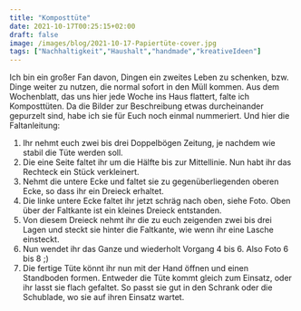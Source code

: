 ```yaml
---
title: "Komposttüte"
date: 2021-10-17T00:25:15+02:00
draft: false
image: /images/blog/2021-10-17-Papiertüte-cover.jpg
tags: ["Nachhaltigkeit","Haushalt","handmade","kreativeIdeen"]
---
```


Ich bin ein großer Fan davon, Dingen ein zweites Leben zu schenken, bzw. Dinge weiter zu nutzen, die normal sofort in den Müll kommen. Aus dem Wochenblatt, das uns hier jede Woche ins Haus flattert, falte ich Komposttüten. Da die Bilder zur Beschreibung etwas durcheinander gepurzelt sind, habe ich sie für Euch noch einmal nummeriert. Und hier die Faltanleitung:
1) Ihr nehmt euch zwei bis drei Doppelbögen Zeitung, je nachdem wie stabil die Tüte werden soll.
2) Die eine Seite faltet ihr um die Hälfte bis zur Mittellinie. Nun habt ihr das Rechteck ein Stück verkleinert.
3) Nehmt die untere Ecke und faltet sie zu gegenüberliegenden oberen Ecke, so dass ihr ein Dreieck erhaltet.
4) Die linke untere Ecke faltet ihr jetzt schräg nach oben, siehe Foto. Oben über der Faltkante ist ein kleines Dreieck entstanden.
5) Von diesem Dreieck nehmt ihr die zu euch zeigenden zwei bis drei Lagen und steckt sie hinter die Faltkante, wie wenn ihr eine Lasche einsteckt.
6) Nun wendet ihr das Ganze und wiederholt Vorgang 4 bis 6. Also Foto 6 bis 8 ;)
9) Die fertige Tüte könnt ihr nun mit der Hand öffnen und einen Standboden formen.
Entweder die Tüte kommt gleich zum Einsatz, oder ihr lasst sie flach gefaltet. So passt sie gut in den Schrank oder die Schublade, wo sie auf ihren Einsatz wartet.

